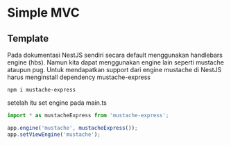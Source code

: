 # Simple MVC

## Template

Pada dokumentasi NestJS sendiri secara default menggunakan handlebars engine (hbs). Namun kita dapat menggunakan engine lain seperti mustache ataupun pug. Untuk mendapatkan support dari engine mustache di NestJS harus menginstall dependency mustache-express

```
npm i mustache-express
```

setelah itu set engine pada main.ts

```javascript
import * as mustacheExpress from 'mustache-express';

app.engine('mustache', mustacheExpress());
app.setViewEngine('mustache');
```
